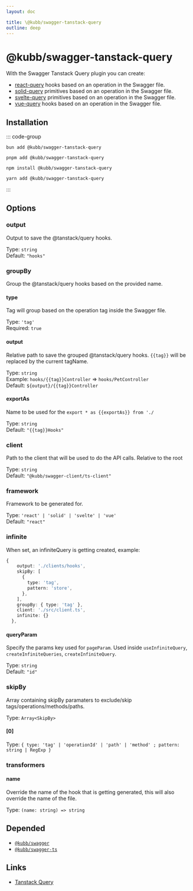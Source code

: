 ```yaml
---
layout: doc

title: \@kubb/swagger-tanstack-query
outline: deep
---
```



# @kubb/swagger-tanstack-query

With the Swagger Tanstack Query plugin you can create: 
- [react-query](https://tanstack.com/query/latest/docs/react) hooks based on an operation in the Swagger file.
- [solid-query](https://tanstack.com/query/latest/docs/solid) primitives based on an operation in the Swagger file.
- [svelte-query](https://tanstack.com/query/latest/docs/svelte) primitives based on an operation in the Swagger file.
- [vue-query](https://tanstack.com/query/latest/docs/vue) hooks based on an operation in the Swagger file.

## Installation

::: code-group

```shell [bun <img src="/feature/bun.svg"/>] 
bun add @kubb/swagger-tanstack-query
```

```shell [pnpm <img src="/feature/pnpm.svg"/>] 
pnpm add @kubb/swagger-tanstack-query
```

```shell [npm <img src="/feature/npm.svg"/>] 
npm install @kubb/swagger-tanstack-query
```

```shell [yarn <img src="/feature/yarn.svg"/>] 
yarn add @kubb/swagger-tanstack-query
```

:::

## Options


### output
Output to save the @tanstack/query hooks.

Type: `string` <br/>
Default: `"hooks"`

### groupBy
Group the @tanstack/query hooks based on the provided name.

#### type
Tag will group based on the operation tag inside the Swagger file.

Type: `'tag'` <br/>
Required: `true`

#### output
Relative path to save the grouped @tanstack/query hooks.
`{{tag}}` will be replaced by the current tagName.

Type: `string` <br/>
Example: `hooks/{{tag}}Controller` => `hooks/PetController` <br/>
Default: `${output}/{{tag}}Controller`

#### exportAs
Name to be used for the `export * as {{exportAs}} from './`

Type: `string` <br/>
Default: `"{{tag}}Hooks"`

### client
Path to the client that will be used to do the API calls.
Relative to the root

Type: `string` <br/>
Default: `"@kubb/swagger-client/ts-client"`

### framework
Framework to be generated for.

Type: `'react' | 'solid' | 'svelte' | 'vue'` <br/>
Default: `"react"`

### infinite
When set, an infiniteQuery is getting created, example: 
```typescript
{
    output: './clients/hooks',
    skipBy: [
      {
        type: 'tag',
        pattern: 'store',
      },
    ],
    groupBy: { type: 'tag' },
    client: './src/client.ts',
    infinite: {}
  },
```

#### queryParam
Specify the params key used for `pageParam`.
Used inside `useInfiniteQuery`, `createInfiniteQueries`, `createInfiniteQuery`.

Type: `string` <br/>
Default: `"id"`


### skipBy
Array containing skipBy paramaters to exclude/skip tags/operations/methods/paths.

Type: `Array<SkipBy>` <br/>

#### [0]
Type: `{ type: 'tag' | 'operationId' | 'path' | 'method' ; pattern: string | RegExp }` <br/>

### transformers

#### name
Override the name of the hook that is getting generated, this will also override the name of the file.

Type: `(name: string) => string` <br/>


## Depended

- [`@kubb/swagger`](/plugins/swagger)
- [`@kubb/swagger-ts`](/plugins/swagger-ts)

## Links

- [Tanstack Query](https://tanstack.com/query)